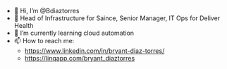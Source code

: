 - 👋 Hi, I’m @Bdiaztorres
- 👀 Head of Infrastructure for Saince, Senior Manager, IT Ops for Deliver Health
- 🌱 I’m currently learning cloud automation
- 📫 How to reach me:
  - https://www.linkedin.com/in/bryant-diaz-torres/
  - https://linqapp.com/bryant_diaztorres

<!---
Bdiaztorres/Bdiaztorres is a ✨ special ✨ repository because its `README.md` (this file) appears on your GitHub profile.
You can click the Preview link to take a look at your changes.
--->
